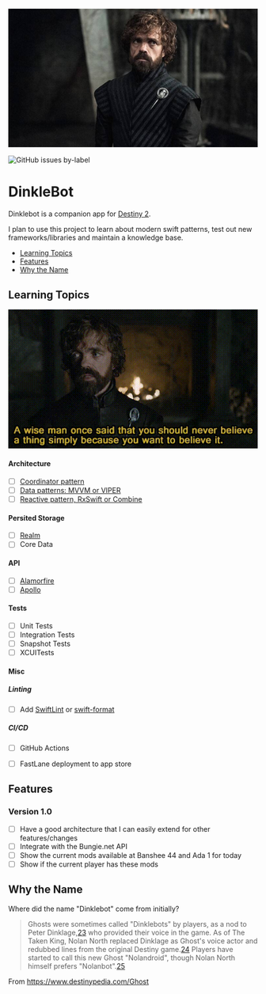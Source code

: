 <p align="center">
    <img width="900px" src="Artwork/header.jpg">
</p>


![GitHub issues by-label](https://img.shields.io/github/issues-raw/b099l3/dinklebot/learning?style=for-the-badge)

# DinkleBot

Dinklebot is a companion app for [Destiny 2](https://www.bungie.net/7/en/Destiny/BeyondLight). 

I plan to use this project to learn about modern swift patterns, test out new frameworks/libraries and maintain a knowledge base.

- [Learning Topics](#learning-topics)
- [Features](#features)
- [Why the Name](#why-the-name)


## Learning Topics

<p align="center">
    <img width="900px" src="Artwork/tyrion-wiseman-once-said.gif">
</p>

#### Architecture
  - [ ] [Coordinator pattern](https://github.com/b099l3/DinkleBot/issues/1)
  - [ ] [Data patterns: MVVM or VIPER](https://github.com/b099l3/DinkleBot/issues/2)
  - [ ] [Reactive pattern, RxSwift or Combine](https://github.com/b099l3/DinkleBot/issues/3)
#### Persited Storage
  - [ ] [Realm](https://github.com/realm/realm-cocoa)
  - [ ] Core Data
#### API 
  - [ ] [Alamorfire](https://github.com/Alamofire/Alamofire)
  - [ ] [Apollo](https://www.apollographql.com/) 
#### Tests
  - [ ] Unit Tests
  - [ ] Integration Tests
  - [ ] Snapshot Tests
  - [ ] XCUITests
#### Misc
##### Linting
  - [ ] Add [SwiftLint](https://github.com/realm/swiftlint) or [swift-format](https://github.com/apple/swift-format)
##### CI/CD
  - [ ] GitHub Actions
  - [ ] FastLane deployment to app store


## Features

### Version 1.0

- [ ] Have a good architecture that I can easily extend for other features/changes
- [ ] Integrate with the Bungie.net API
- [ ] Show the current mods available at Banshee 44 and Ada 1 for today
- [ ] Show if the current player has these mods

## Why the Name
Where did the name "Dinklebot" come from initially?
>Ghosts were sometimes called "Dinklebots" by players, as a nod to Peter Dinklage,[23](https://www.destinypedia.com/Ghost#cite_note-23) who provided their voice in the game. As of The Taken King, Nolan North replaced Dinklage as Ghost's voice actor and redubbed lines from the original Destiny game.[24](https://www.destinypedia.com/Ghost#cite_note-24) Players have started to call this new Ghost "Nolandroid", though Nolan North himself prefers "Nolanbot".[25](https://www.destinypedia.com/Ghost#cite_note-25)

From https://www.destinypedia.com/Ghost
